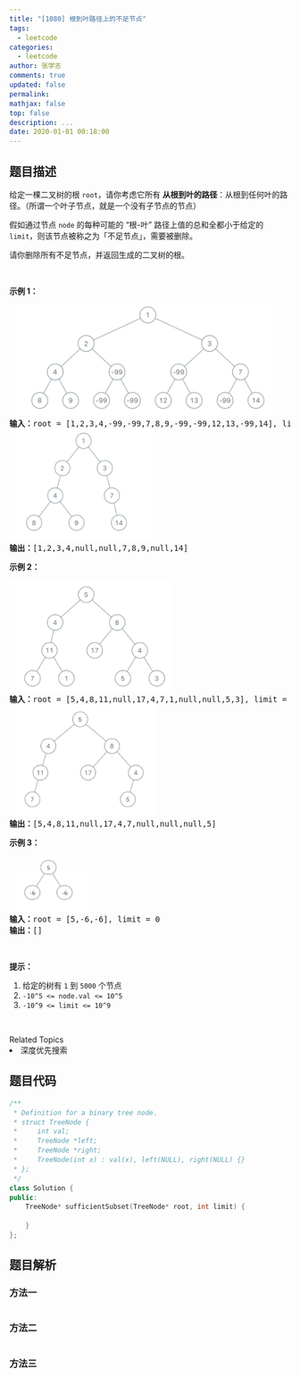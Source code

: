 ```yaml
---
title: "[1080] 根到叶路径上的不足节点"
tags:
  - leetcode
categories:
  - leetcode
author: 张学志
comments: true
updated: false
permalink:
mathjax: false
top: false
description: ...
date: 2020-01-01 00:18:00
---
```


## 题目描述

<p>给定一棵二叉树的根 <code>root</code>，请你考虑它所有&nbsp;<strong>从根到叶的路径</strong>：从根到任何叶的路径。（所谓一个叶子节点，就是一个没有子节点的节点）</p>

<p>假如通过节点 <code>node</code> 的每种可能的 &ldquo;根-叶&rdquo; 路径上值的总和全都小于给定的 <code>limit</code>，则该节点被称之为「不足节点」，需要被删除。</p>

<p>请你删除所有不足节点，并返回生成的二叉树的根。</p>

<p>&nbsp;</p>

<p><strong>示例 1：</strong></p>

<pre><strong><img alt="" src="https://raw.githubusercontent.com/algoboy101/note_blog_leetcode/master/imgs/insufficient-1.png" style="height: 200px; width: 482px;">
输入：</strong>root = [1,2,3,4,-99,-99,7,8,9,-99,-99,12,13,-99,14], limit = 1
<strong><img alt="" src="https://raw.githubusercontent.com/algoboy101/note_blog_leetcode/master/imgs/insufficient-2.png" style="height: 200px; width: 258px;">
输出：</strong>[1,2,3,4,null,null,7,8,9,null,14]
</pre>

<p><strong>示例 2：</strong></p>

<pre><strong><img alt="" src="https://raw.githubusercontent.com/algoboy101/note_blog_leetcode/master/imgs/insufficient-3.png" style="height: 200px; width: 292px;">
输入：</strong>root = [5,4,8,11,null,17,4,7,1,null,null,5,3], limit = 22
<strong><img alt="" src="https://raw.githubusercontent.com/algoboy101/note_blog_leetcode/master/imgs/insufficient-4.png" style="height: 200px; width: 264px;">
输出：</strong>[5,4,8,11,null,17,4,7,null,null,null,5]</pre>

<p><strong>示例 3：</strong></p>

<pre><strong><img alt="" src="https://raw.githubusercontent.com/algoboy101/note_blog_leetcode/master/imgs/insufficient-5.png" style="height: 100px; width: 140px;">
输入：</strong>root = [5,-6,-6], limit = 0<strong>
输出：</strong>[]</pre>

<p>&nbsp;</p>

<p><strong>提示：</strong></p>

<ol>
	<li>给定的树有&nbsp;<code>1</code>&nbsp;到&nbsp;<code>5000</code>&nbsp;个节点</li>
	<li><code>-10^5&nbsp;&lt;= node.val &lt;= 10^5</code></li>
	<li><code>-10^9 &lt;= limit&nbsp;&lt;= 10^9</code></li>
</ol>

<p>&nbsp;</p>
<div><div>Related Topics</div><div><li>深度优先搜索</li></div></div>

## 题目代码

```cpp
/**
 * Definition for a binary tree node.
 * struct TreeNode {
 *     int val;
 *     TreeNode *left;
 *     TreeNode *right;
 *     TreeNode(int x) : val(x), left(NULL), right(NULL) {}
 * };
 */
class Solution {
public:
    TreeNode* sufficientSubset(TreeNode* root, int limit) {

    }
};
```

## 题目解析

### 方法一

```cpp

```

### 方法二

```cpp

```

### 方法三

```cpp

```

